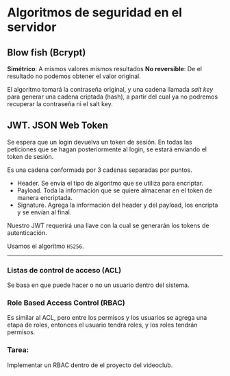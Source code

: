 # Algoritmos de seguridad en el servidor

## Blow fish (Bcrypt)
**Simétrico**: A mismos valores mismos resultados
**No reversible**: De el resultado no podemos obtener el valor original.

El algoritmo tomará la contraseña original, y una cadena llamada *salt key* para generar una cadena criptada (hash), a partir del cual ya no podremos recuperar la contraseña ni el salt key.

## JWT. JSON Web Token
Se espera que un login devuelva un token de sesión. En todas las peticiones que se hagan posteriormente al login, se estará enviando el token de sesión.

Es una cadena conformada por 3 cadenas separadas por puntos.
- Header. Se envía el tipo de algoritmo que se utiliza para encriptar.
- Payload. Toda la información que se quiere almacenar en el token de manera encriptada.
- Signature. Agrega la información del header y del payload, los encripta y se envían al final.

Nuestro JWT requerirá una llave con la cual se generarán los tokens de autenticación.

Usamos el algoritmo `HS256`.


---
### Listas de control de acceso (ACL)
Se basa en que puede hacer o no un usuario dentro del sistema.

### Role Based Access Control (RBAC)
Es similar al ACL, pero entre los permisos y los usuarios se agrega una etapa de roles, entonces el usuario tendrá roles, y los roles tendrán permisos.

### Tarea:
Implementar un RBAC dentro de el proyecto del videoclub.